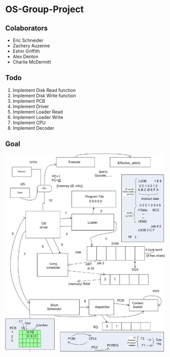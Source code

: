 # OS-Group-Project
## Colaborators
- Eric Schneider
- Zachery Auzenne
- Eshin Griffith
- Alex Denton
- Charlie McDermitt
## Todo
1. Implement Disk Read function
2. Implement Disk Write function
3. Implement PCB
4. Implement Driver
5. Implement Loader Read
6. Implement Loader Write
7. Implement CPU
8. Implement Decoder

## Goal
![Doc](./assets/block.jpg)
